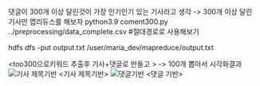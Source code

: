 댓글이 300개 이상 달린것이 가장 인기인기 있는 기사라고 생각 -> 300개 이상 달린 기사만 맵리듀스를 해보자
python3.9 coment300.py ../preprocessing/data_complete.csv #절대경로로 사용해보기

hdfs dfs -put output.txt /user/maria_dev/mapreduce/output.txt


<too300으로키워드 추출후 기사+댓글로 만들고  > -> 100개 뽑아서 시각화결과
![기사 제목기반](https://github.com/user-attachments/assets/5ebb16f1-4215-4996-ab60-f0e29772d8e2)
<기사 제목기반>
![댓글기반](https://github.com/user-attachments/assets/7fbac2e0-2cd6-4c1e-b736-1717a4ed3771)
<댓글 기반>
